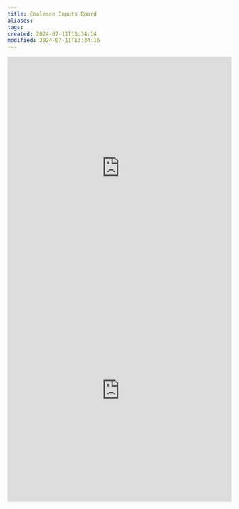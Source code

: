 ```yaml
---
title: Coalesce Inputs Board
aliases:
tags:
created: 2024-07-11T13:34:14
modified: 2024-07-11T13:34:16
---
```


<iframe src="https://breadboard-ai.web.app/?board=https://exadev.github.io/boards/coalesce.bgl.json&embed" style="width: 100%; height: 500px; border: 0;"></iframe>

<iframe src="https://breadboard-ai.web.app/?board=https://exadev.github.io/boards/coalesce.bgl.json" style="width: 100%; height: 500px; border: 0;"></iframe>
